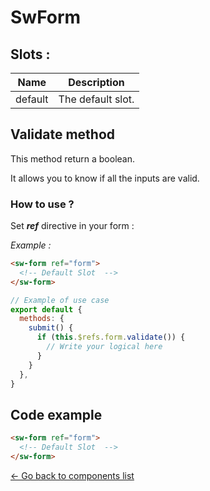 # SwForm

## Slots :

Name | Description
--- | ---
default | The default slot.

## Validate method

This method return a boolean.

It allows you to know if all the inputs are valid.

### How to use ?

Set ***ref*** directive in your form :

*Example :*
```html
<sw-form ref="form">
  <!-- Default Slot  -->
</sw-form>
```

```js
// Example of use case
export default {
  methods: {
    submit() {
      if (this.$refs.form.validate()) {
        // Write your logical here
      }
    }
  },
}
```


## Code example

```html
<sw-form ref="form">
  <!-- Default Slot  -->
</sw-form>
```
[<- Go back to components list](../library.md)